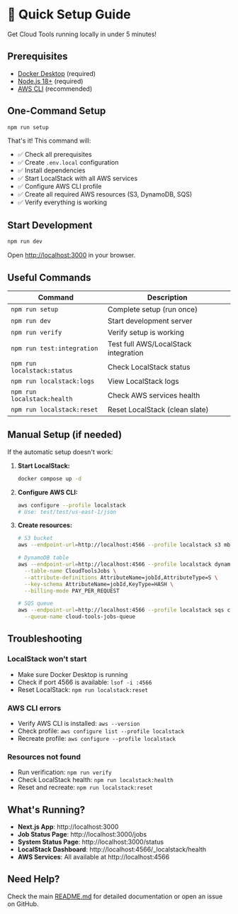 # 🚀 Quick Setup Guide

Get Cloud Tools running locally in under 5 minutes!

## Prerequisites

- [Docker Desktop](https://www.docker.com/products/docker-desktop/) (required)
- [Node.js 18+](https://nodejs.org/) (required)
- [AWS CLI](https://docs.aws.amazon.com/cli/latest/userguide/getting-started-install.html) (recommended)

## One-Command Setup

```bash
npm run setup
```

That's it! This command will:
- ✅ Check all prerequisites
- ✅ Create `.env.local` configuration
- ✅ Install dependencies
- ✅ Start LocalStack with all AWS services
- ✅ Configure AWS CLI profile
- ✅ Create all required AWS resources (S3, DynamoDB, SQS)
- ✅ Verify everything is working

## Start Development

```bash
npm run dev
```

Open [http://localhost:3000](http://localhost:3000) in your browser.

## Useful Commands

| Command | Description |
|---------|-------------|
| `npm run setup` | Complete setup (run once) |
| `npm run dev` | Start development server |
| `npm run verify` | Verify setup is working |
| `npm run test:integration` | Test full AWS/LocalStack integration |
| `npm run localstack:status` | Check LocalStack status |
| `npm run localstack:logs` | View LocalStack logs |
| `npm run localstack:health` | Check AWS services health |
| `npm run localstack:reset` | Reset LocalStack (clean slate) |

## Manual Setup (if needed)

If the automatic setup doesn't work:

1. **Start LocalStack:**
   ```bash
   docker compose up -d
   ```

2. **Configure AWS CLI:**
   ```bash
   aws configure --profile localstack
   # Use: test/test/us-east-1/json
   ```

3. **Create resources:**
   ```bash
   # S3 bucket
   aws --endpoint-url=http://localhost:4566 --profile localstack s3 mb s3://cloud-tools-local-bucket
   
   # DynamoDB table
   aws --endpoint-url=http://localhost:4566 --profile localstack dynamodb create-table \
     --table-name CloudToolsJobs \
     --attribute-definitions AttributeName=jobId,AttributeType=S \
     --key-schema AttributeName=jobId,KeyType=HASH \
     --billing-mode PAY_PER_REQUEST
   
   # SQS queue
   aws --endpoint-url=http://localhost:4566 --profile localstack sqs create-queue \
     --queue-name cloud-tools-jobs-queue
   ```

## Troubleshooting

### LocalStack won't start
- Make sure Docker Desktop is running
- Check if port 4566 is available: `lsof -i :4566`
- Reset LocalStack: `npm run localstack:reset`

### AWS CLI errors
- Verify AWS CLI is installed: `aws --version`
- Check profile: `aws configure list --profile localstack`
- Recreate profile: `aws configure --profile localstack`

### Resources not found
- Run verification: `npm run verify`
- Check LocalStack health: `npm run localstack:health`
- Reset and recreate: `npm run localstack:reset`

## What's Running?

- **Next.js App**: http://localhost:3000
- **Job Status Page**: http://localhost:3000/jobs
- **System Status Page**: http://localhost:3000/status
- **LocalStack Dashboard**: http://localhost:4566/_localstack/health
- **AWS Services**: All available at http://localhost:4566

## Need Help?

Check the main [README.md](./README.md) for detailed documentation or open an issue on GitHub.
